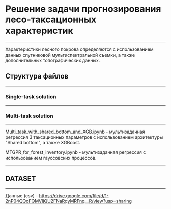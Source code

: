 # Решение задачи прогнозирования лесо-таксационных характеристик
***
Характеристики лесного покрова определяются с использованием данных спутниковой мультиспектральной съемки, а также дополнительных топографических данных.
## Структура файлов
***
### Single-task solution
***

### Multi-task solution
***
Multi_task_with_shared_bottom_and_XGB.ipynb - мультизадачная регрессия 3 таксационных параметров с использованием архитектуры "Shared bottom", а также XGBoost.

MTGPR_for_forest_inventory.ipynb - мультизадачная регрессия с использованием гауссовских процессов.
***
## DATASET
***
Данные (csv) - <https://drive.google.com/file/d/1-2nP04QQoFQMVljQU2FNaRqyMRFnq__R/view?usp=sharing>
